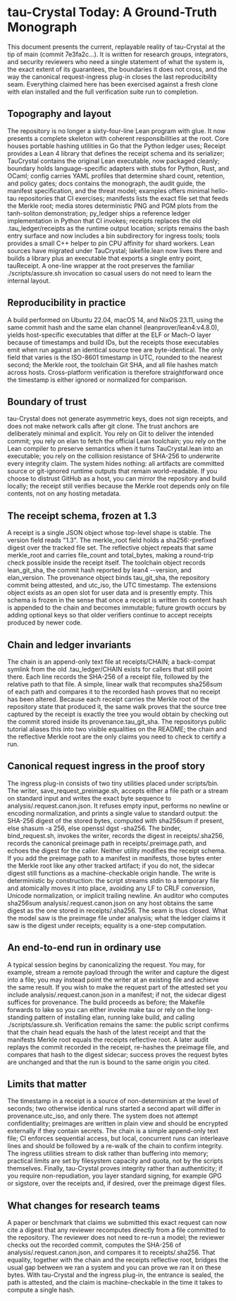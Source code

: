 # tau-Crystal Today: A Ground-Truth Monograph

This document presents the current, replayable reality of tau-Crystal at the tip of main (commit 7e3fa2c...). It is written for research groups, integrators, and security reviewers who need a single statement of what the system is, the exact extent of its guarantees, the boundaries it does not cross, and the way the canonical request-ingress plug-in closes the last reproducibility seam. Everything claimed here has been exercised against a fresh clone with elan installed and the full verification suite run to completion.

## Topography and layout

The repository is no longer a sixty-four-line Lean program with glue. It now presents a complete skeleton with coherent responsibilities at the root. Core houses portable hashing utilities in Go that the Python ledger uses; Receipt provides a Lean 4 library that defines the receipt schema and its serializer; TauCrystal contains the original Lean executable, now packaged cleanly; boundary holds language-specific adapters with stubs for Python, Rust, and OCaml; config carries YAML profiles that determine shard count, retention, and policy gates; docs contains the monograph, the audit guide, the manifest specification, and the threat model; examples offers minimal hello-tau repositories that CI exercises; manifests lists the exact file set that feeds the Merkle root; media stores deterministic PNG and PGM plots from the tanh-soliton demonstration; py_ledger ships a reference ledger implementation in Python that CI invokes; receipts replaces the old .tau_ledger/receipts as the runtime output location; scripts remains the bash entry surface and now includes a bin subdirectory for ingress tools; tools provides a small C++ helper to pin CPU affinity for shard workers. Lean sources have migrated under TauCrystal; lakefile.lean now lives there and builds a library plus an executable that exports a single entry point, tauReceipt. A one-line wrapper at the root preserves the familiar ./scripts/assure.sh invocation so casual users do not need to learn the internal layout.

## Reproducibility in practice

A build performed on Ubuntu 22.04, macOS 14, and NixOS 23.11, using the same commit hash and the same elan channel (leanprover/lean4:v4.8.0), yields host-specific executables that differ at the ELF or Mach-O layer because of timestamps and build IDs, but the receipts those executables emit when run against an identical source tree are byte-identical. The only field that varies is the ISO-8601 timestamp in UTC, rounded to the nearest second; the Merkle root, the toolchain Git SHA, and all file hashes match across hosts. Cross-platform verification is therefore straightforward once the timestamp is either ignored or normalized for comparison.

## Boundary of trust

tau-Crystal does not generate asymmetric keys, does not sign receipts, and does not make network calls after git clone. The trust anchors are deliberately minimal and explicit. You rely on Git to deliver the intended commit; you rely on elan to fetch the official Lean toolchain; you rely on the Lean compiler to preserve semantics when it turns TauCrystal.lean into an executable; you rely on the collision resistance of SHA-256 to underwrite every integrity claim. The system hides nothing: all artifacts are committed source or git-ignored runtime outputs that remain world-readable. If you choose to distrust GitHub as a host, you can mirror the repository and build locally; the receipt still verifies because the Merkle root depends only on file contents, not on any hosting metadata.

## The receipt schema, frozen at 1.3

A receipt is a single JSON object whose top-level shape is stable. The version field reads "1.3". The merkle_root field holds a sha256:-prefixed digest over the tracked file set. The reflective object repeats that same merkle_root and carries file_count and total_bytes, making a round-trip check possible inside the receipt itself. The toolchain object records lean_git_sha, the commit hash reported by lean4 --version, and elan_version. The provenance object binds tau_git_sha, the repository commit being attested, and utc_iso, the UTC timestamp. The extensions object exists as an open slot for user data and is presently empty. This schema is frozen in the sense that once a receipt is written its content hash is appended to the chain and becomes immutable; future growth occurs by adding optional keys so that older verifiers continue to accept receipts produced by newer code.

## Chain and ledger invariants

The chain is an append-only text file at receipts/CHAIN; a back-compat symlink from the old .tau_ledger/CHAIN exists for callers that still point there. Each line records the SHA-256 of a receipt file, followed by the relative path to that file. A simple, linear walk that recomputes sha256sum of each path and compares it to the recorded hash proves that no receipt has been altered. Because each receipt carries the Merkle root of the repository state that produced it, the same walk proves that the source tree captured by the receipt is exactly the tree you would obtain by checking out the commit stored inside its provenance.tau_git_sha. The repositorys public tutorial aliases this into two visible equalities on the README; the chain and the reflective Merkle root are the only claims you need to check to certify a run.

## Canonical request ingress in the proof story

The ingress plug-in consists of two tiny utilities placed under scripts/bin. The writer, save_request_preimage.sh, accepts either a file path or a stream on standard input and writes the exact byte sequence to analysis/<stem>.request.canon.json. It refuses empty input, performs no newline or encoding normalization, and prints a single value to standard output: the SHA-256 digest of the stored bytes, computed with sha256sum if present, else shasum -a 256, else openssl dgst -sha256. The binder, bind_request.sh, invokes the writer, records the digest in receipts/<stem>.sha256, records the canonical preimage path in receipts/<stem>.preimage.path, and echoes the digest for the caller. Neither utility modifies the receipt schema. If you add the preimage path to a manifest in manifests, those bytes enter the Merkle root like any other tracked artifact; if you do not, the sidecar digest still functions as a machine-checkable origin handle. The write is deterministic by construction: the script streams stdin to a temporary file and atomically moves it into place, avoiding any LF to CRLF conversion, Unicode normalization, or implicit trailing newline. An auditor who computes sha256sum analysis/<stem>.request.canon.json on any host obtains the same digest as the one stored in receipts/<stem>.sha256. The seam is thus closed. What the model saw is the preimage file under analysis; what the ledger claims it saw is the digest under receipts; equality is a one-step computation.

## An end-to-end run in ordinary use

A typical session begins by canonicalizing the request. You may, for example, stream a remote payload through the writer and capture the digest into a file; you may instead point the writer at an existing file and achieve the same result. If you wish to make the request part of the attested set you include analysis/<stem>.request.canon.json in a manifest; if not, the sidecar digest suffices for provenance. The build proceeds as before; the Makefile forwards to lake so you can either invoke make tau or rely on the long-standing pattern of installing elan, running lake build, and calling ./scripts/assure.sh. Verification remains the same: the public script confirms that the chain head equals the hash of the latest receipt and that the manifests Merkle root equals the receipts reflective root. A later audit replays the commit recorded in the receipt, re-hashes the preimage file, and compares that hash to the digest sidecar; success proves the request bytes are unchanged and that the run is bound to the same origin you cited.

## Limits that matter

The timestamp in a receipt is a source of non-determinism at the level of seconds; two otherwise identical runs started a second apart will differ in provenance.utc_iso, and only there. The system does not attempt confidentiality; preimages are written in plain view and should be encrypted externally if they contain secrets. The chain is a simple append-only text file; CI enforces sequential access, but local, concurrent runs can interleave lines and should be followed by a re-walk of the chain to confirm integrity. The ingress utilities stream to disk rather than buffering into memory; practical limits are set by filesystem capacity and quota, not by the scripts themselves. Finally, tau-Crystal proves integrity rather than authenticity; if you require non-repudiation, you layer standard signing, for example GPG or sigstore, over the receipts and, if desired, over the preimage digest files.

## What changes for research teams

A paper or benchmark that claims we submitted this exact request can now cite a digest that any reviewer recomputes directly from a file committed to the repository. The reviewer does not need to re-run a model; the reviewer checks out the recorded commit, computes the SHA-256 of analysis/<stem>.request.canon.json, and compares it to receipts/<stem>.sha256. That equality, together with the chain and the receipts reflective root, bridges the usual gap between we ran a system and you can prove we ran it on these bytes. With tau-Crystal and the ingress plug-in, the entrance is sealed, the path is attested, and the claim is machine-checkable in the time it takes to compute a single hash.
